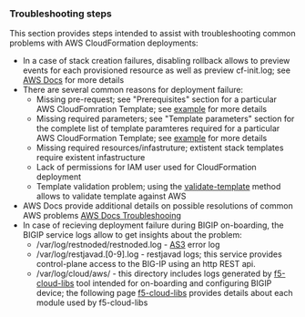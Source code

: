 ### Troubleshooting steps

This section provides steps intended to assist with troubleshooting common problems with AWS CloudFormation deployments: 

  - In a case of stack creation failures, disabling rollback allows to preview events for each provisioned resource as well as preview cf-init.log; see [AWS Docs](https://docs.aws.amazon.com/AWSCloudFormation/latest/UserGuide/cfn-init.html#cfn-init-Examples) for more details
  - There are several common reasons for deployment failure: 
    * Missing pre-request; see "Prerequisites" section for a particular AWS CloudFomration Template; see [example](https://github.com/F5Networks/f5-aws-cloudformation/blob/master/supported/standalone/1nic/existing-stack/payg/README.md#prerequisites) for more details
    * Missing required parameters; see "Template parameters" section for the complete list of template paramteres required for a particular AWS CloudFormation Template; see [example](https://github.com/F5Networks/f5-aws-cloudformation/blob/master/supported/standalone/1nic/existing-stack/payg/README.md#user-content-installing-the-image-using-the-aws-launch-stack-button) for more details 
    * Missing required resources/infastruture; extistent stack templates require existent infastructure
    * Lack of permissions for IAM user used for CloudFormation deployment
    * Template validation problem; using the [validate-template](https://docs.aws.amazon.com/cli/latest/reference/cloudformation/validate-template.html) method allows to validate template against AWS
  - AWS Docs provide additional details on possible resolutions of common AWS problems [AWS Docs Troubleshooing](https://docs.aws.amazon.com/AWSCloudFormation/latest/UserGuide/troubleshooting.html#troubleshooting-errors)
  - In case of recieving deployment failure during BIGIP on-boarding, the BIGIP service logs allow to get insights about the problem: 
    * /var/log/restnoded/restnoded.log - [AS3](https://clouddocs.f5.com/products/extensions/f5-appsvcs-extension/latest/userguide/about-as3.html) error log
    * /var/log/restjavad.[0-9].log - restjavad logs; this service provides control-plane access to the BIG-IP using an http REST api.
    * /var/log/cloud/aws/ - this directory includes logs generated by [f5-cloud-libs](https://github.com/F5Networks/f5-cloud-libs) tool intended for on-boarding and configuring BIGIP device; the following page [f5-cloud-libs](https://github.com/F5Networks/f5-cloud-libs/blob/master/USAGE.md) provides details about each module used by f5-cloud-libs